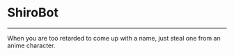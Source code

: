 # ShiroBot
---
When you are too retarded to come up with a name, just steal one from an anime character.